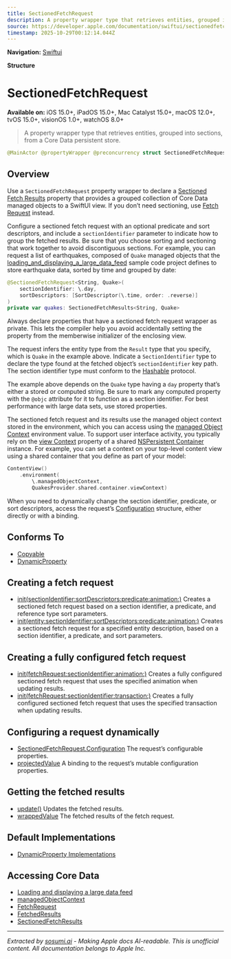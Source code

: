 ```yaml
---
title: SectionedFetchRequest
description: A property wrapper type that retrieves entities, grouped into sections, from a Core Data persistent store.
source: https://developer.apple.com/documentation/swiftui/sectionedfetchrequest
timestamp: 2025-10-29T00:12:14.044Z
---
```


**Navigation:** [Swiftui](/documentation/swiftui)

**Structure**

# SectionedFetchRequest

**Available on:** iOS 15.0+, iPadOS 15.0+, Mac Catalyst 15.0+, macOS 12.0+, tvOS 15.0+, visionOS 1.0+, watchOS 8.0+

> A property wrapper type that retrieves entities, grouped into sections, from a Core Data persistent store.

```swift
@MainActor @propertyWrapper @preconcurrency struct SectionedFetchRequest<SectionIdentifier, Result> where SectionIdentifier : Hashable, Result : NSFetchRequestResult
```

## Overview

Use a `SectionedFetchRequest` property wrapper to declare a [Sectioned Fetch Results](/documentation/swiftui/sectionedfetchresults) property that provides a grouped collection of Core Data managed objects to a SwiftUI view. If you don’t need sectioning, use [Fetch Request](/documentation/swiftui/fetchrequest) instead.

Configure a sectioned fetch request with an optional predicate and sort descriptors, and include a `sectionIdentifier` parameter to indicate how to group the fetched results. Be sure that you choose sorting and sectioning that work together to avoid discontiguous sections. For example, you can request a list of earthquakes, composed of `Quake` managed objects that the [loading_and_displaying_a_large_data_feed](/documentation/swiftui/loading_and_displaying_a_large_data_feed) sample code project defines to store earthquake data, sorted by time and grouped by date:

```swift
@SectionedFetchRequest<String, Quake>(
    sectionIdentifier: \.day,
    sortDescriptors: [SortDescriptor(\.time, order: .reverse)]
)
private var quakes: SectionedFetchResults<String, Quake>
```

Always declare properties that have a sectioned fetch request wrapper as private. This lets the compiler help you avoid accidentally setting the property from the memberwise initializer of the enclosing view.

The request infers the entity type from the `Result` type that you specify, which is `Quake` in the example above. Indicate a `SectionIdentifier` type to declare the type found at the fetched object’s `sectionIdentifier` key path. The section identifier type must conform to the [Hashable](/documentation/Swift/Hashable) protocol.

The example above depends on the `Quake` type having a `day` property that’s either a stored or computed string. Be sure to mark any computed property with the `@objc` attribute for it to function as a section identifier. For best performance with large data sets, use stored properties.

The sectioned fetch request and its results use the managed object context stored in the environment, which you can access using the [managed Object Context](/documentation/swiftui/environmentvalues/managedobjectcontext) environment value. To support user interface activity, you typically rely on the [view Context](/documentation/CoreData/NSPersistentContainer/viewContext) property of a shared [NSPersistent Container](/documentation/CoreData/NSPersistentContainer) instance. For example, you can set a context on your top-level content view using a shared container that you define as part of your model:

```swift
ContentView()
    .environment(
        \.managedObjectContext,
        QuakesProvider.shared.container.viewContext)
```

When you need to dynamically change the section identifier, predicate, or sort descriptors, access the request’s [Configuration](/documentation/swiftui/sectionedfetchrequest/configuration) structure, either directly or with a binding.

## Conforms To

- [Copyable](/documentation/Swift/Copyable)
- [DynamicProperty](/documentation/swiftui/dynamicproperty)

## Creating a fetch request

- [init(sectionIdentifier:sortDescriptors:predicate:animation:)](/documentation/swiftui/sectionedfetchrequest/init(sectionidentifier:sortdescriptors:predicate:animation:)) Creates a sectioned fetch request based on a section identifier, a predicate, and reference type sort parameters.
- [init(entity:sectionIdentifier:sortDescriptors:predicate:animation:)](/documentation/swiftui/sectionedfetchrequest/init(entity:sectionidentifier:sortdescriptors:predicate:animation:)) Creates a sectioned fetch request for a specified entity description, based on a section identifier, a predicate, and sort parameters.

## Creating a fully configured fetch request

- [init(fetchRequest:sectionIdentifier:animation:)](/documentation/swiftui/sectionedfetchrequest/init(fetchrequest:sectionidentifier:animation:)) Creates a fully configured sectioned fetch request that uses the specified animation when updating results.
- [init(fetchRequest:sectionIdentifier:transaction:)](/documentation/swiftui/sectionedfetchrequest/init(fetchrequest:sectionidentifier:transaction:)) Creates a fully configured sectioned fetch request that uses the specified transaction when updating results.

## Configuring a request dynamically

- [SectionedFetchRequest.Configuration](/documentation/swiftui/sectionedfetchrequest/configuration) The request’s configurable properties.
- [projectedValue](/documentation/swiftui/sectionedfetchrequest/projectedvalue) A binding to the request’s mutable configuration properties.

## Getting the fetched results

- [update()](/documentation/swiftui/sectionedfetchrequest/update()) Updates the fetched results.
- [wrappedValue](/documentation/swiftui/sectionedfetchrequest/wrappedvalue) The fetched results of the fetch request.

## Default Implementations

- [DynamicProperty Implementations](/documentation/swiftui/sectionedfetchrequest/dynamicproperty-implementations)

## Accessing Core Data

- [Loading and displaying a large data feed](/documentation/swiftui/loading-and-displaying-a-large-data-feed)
- [managedObjectContext](/documentation/swiftui/environmentvalues/managedobjectcontext)
- [FetchRequest](/documentation/swiftui/fetchrequest)
- [FetchedResults](/documentation/swiftui/fetchedresults)
- [SectionedFetchResults](/documentation/swiftui/sectionedfetchresults)

---

*Extracted by [sosumi.ai](https://sosumi.ai) - Making Apple docs AI-readable.*
*This is unofficial content. All documentation belongs to Apple Inc.*
